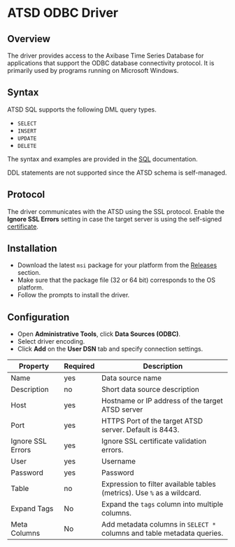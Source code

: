 # ATSD ODBC Driver

## Overview

The driver provides access to the Axibase Time Series Database for applications that support the ODBC database connectivity protocol. It is primarily used by programs running on Microsoft Windows.

## Syntax

ATSD SQL supports the following DML query types.

* `SELECT`
* `INSERT`
* `UPDATE`
* `DELETE`

The syntax and examples are provided in the [SQL](https://axibase.com/docs/atsd/sql/) documentation.

DDL statements are not supported since the ATSD schema is self-managed.

## Protocol

The driver communicates with the ATSD using the SSL protocol. Enable the **Ignore SSL Errors** setting in case the target server is using the self-signed [certificate](https://axibase.com/docs/atsd/administration/ssl-ca-signed.html).

## Installation

* Download the latest `msi` package for your platform from the [Releases](https://github.com/axibase/atsd-odbc/releases) section.
* Make sure that the package file (32 or 64 bit) corresponds to the OS platform.
* Follow the prompts to install the driver.

## Configuration

* Open **Administrative Tools**, click **Data Sources (ODBC)**.
* Select driver encoding.
* Click **Add** on the **User DSN** tab and specify connection settings.

Property | Required | Description
---|---|---
Name | yes | Data source name
Description | no | Short data source description
Host | yes | Hostname or IP address of the target ATSD server
Port | yes | HTTPS Port of the target ATSD server. Default is 8443.
Ignore SSL Errors | yes | Ignore SSL certificate validation errors.
User | yes | Username
Password | yes | Password
Table | no | Expression to filter available tables (metrics). Use `%` as a wildcard.
Expand Tags | No | Expand the `tags` column into multiple columns.
Meta Columns | No | Add metadata columns in `SELECT *` columns and table metadata queries.
